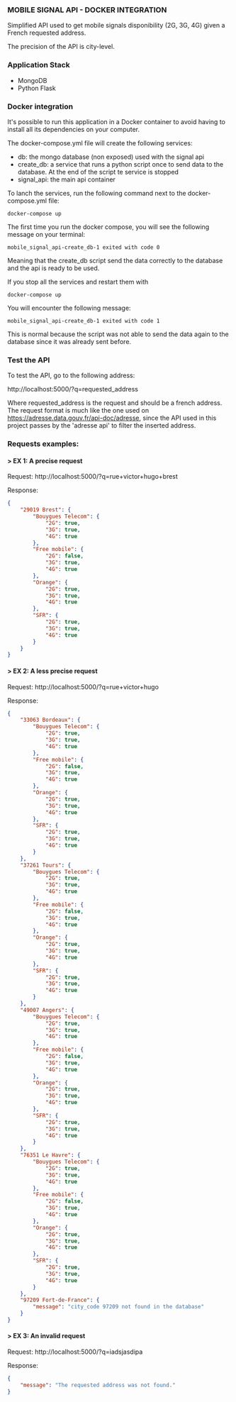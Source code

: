 ### MOBILE SIGNAL API - DOCKER INTEGRATION
Simplified API used to get mobile signals disponibility (2G, 3G, 4G) given a French requested address.

The precision of the API is city-level.

### Application Stack
- MongoDB
- Python Flask

### Docker integration
It's possible to run this application in a Docker container to avoid having to install all its dependencies on your computer.

The docker-compose.yml file will create the following services:
- db: the mongo database (non exposed) used with the signal api
- create_db: a service that runs a python script once to send data to the database. At the end of the script te service is stopped
- signal_api: the main api container

To lanch the services, run the following command next to the docker-compose.yml file:
```
docker-compose up
```

The first time you run the docker compose, you will see the following message on your terminal:
```
mobile_signal_api-create_db-1 exited with code 0
```
Meaning that the create_db script send the data correctly to the database and the api is ready to be used.

If you stop all the services and restart them with 
```
docker-compose up
```
You will encounter the following message:
```
mobile_signal_api-create_db-1 exited with code 1
```
This is normal because the script was not able to send the data again to the database since it was already sent before.

### Test the API
To test the API, go to the following address:

http://localhost:5000/?q=requested_address

Where requested_address is the request and should be a french address.
The request format is much like the one used on https://adresse.data.gouv.fr/api-doc/adresse, since the API used in this project passes by the 'adresse api' to filter the inserted address.

### Requests examples:
#### > EX 1: A precise request

Request: http://localhost:5000/?q=rue+victor+hugo+brest

Response:
``` json
{
    "29019 Brest": {
        "Bouygues Telecom": {
            "2G": true,
            "3G": true,
            "4G": true
        },
        "Free mobile": {
            "2G": false,
            "3G": true,
            "4G": true
        },
        "Orange": {
            "2G": true,
            "3G": true,
            "4G": true
        },
        "SFR": {
            "2G": true,
            "3G": true,
            "4G": true
        }
    }
}
```

#### > EX 2: A less precise request

Request: http://localhost:5000/?q=rue+victor+hugo

Response:
``` json
{
    "33063 Bordeaux": {
        "Bouygues Telecom": {
            "2G": true,
            "3G": true,
            "4G": true
        },
        "Free mobile": {
            "2G": false,
            "3G": true,
            "4G": true
        },
        "Orange": {
            "2G": true,
            "3G": true,
            "4G": true
        },
        "SFR": {
            "2G": true,
            "3G": true,
            "4G": true
        }
    },
    "37261 Tours": {
        "Bouygues Telecom": {
            "2G": true,
            "3G": true,
            "4G": true
        },
        "Free mobile": {
            "2G": false,
            "3G": true,
            "4G": true
        },
        "Orange": {
            "2G": true,
            "3G": true,
            "4G": true
        },
        "SFR": {
            "2G": true,
            "3G": true,
            "4G": true
        }
    },
    "49007 Angers": {
        "Bouygues Telecom": {
            "2G": true,
            "3G": true,
            "4G": true
        },
        "Free mobile": {
            "2G": false,
            "3G": true,
            "4G": true
        },
        "Orange": {
            "2G": true,
            "3G": true,
            "4G": true
        },
        "SFR": {
            "2G": true,
            "3G": true,
            "4G": true
        }
    },
    "76351 Le Havre": {
        "Bouygues Telecom": {
            "2G": true,
            "3G": true,
            "4G": true
        },
        "Free mobile": {
            "2G": false,
            "3G": true,
            "4G": true
        },
        "Orange": {
            "2G": true,
            "3G": true,
            "4G": true
        },
        "SFR": {
            "2G": true,
            "3G": true,
            "4G": true
        }
    },
    "97209 Fort-de-France": {
        "message": "city_code 97209 not found in the database"
    }
}
```

#### > EX 3: An invalid request

Request: http://localhost:5000/?q=iadsjasdipa

Response:
``` json
{
    "message": "The requested address was not found."
}
```




